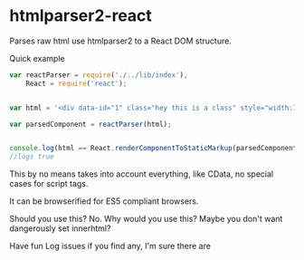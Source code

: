 htmlparser2-react
================

Parses raw html use htmlparser2 to a React DOM structure.

Quick example
```javascript
var reactParser = require('./../lib/index'),
	React = require('react');


var html = '<div data-id="1" class="hey this is a class" style="width:100%;height: 100%;"><article id="this-article"><p>hey this is a paragraph</p><div><ul><li>1</li><li>2</li><li>3</li></ul></div></article></div>';

var parsedComponent = reactParser(html);


console.log(html == React.renderComponentToStaticMarkup(parsedComponent));
//logs true
```


This by no means takes into account everything, like CData, no special cases for script tags.

It can be browserified for ES5 compliant browsers.


Should you use this? No.
Why would you use this? Maybe you don't want dangerously set innerhtml?

Have fun
Log issues if you find any, I'm sure there are